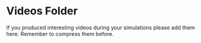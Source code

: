# Videos Folder 

If you produced interesting videos during your simulations please add them here. Remember to compress them before. 
